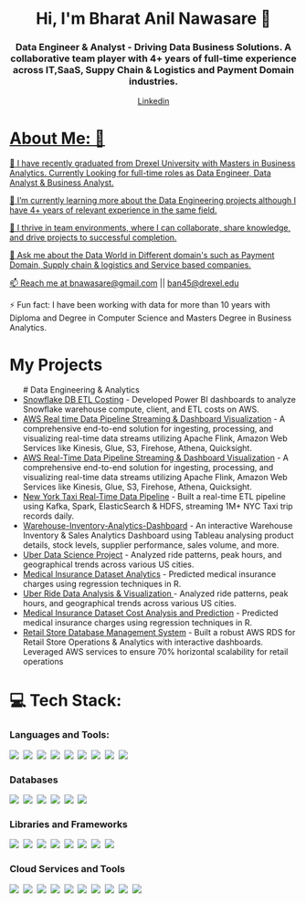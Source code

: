 <h1 align="center">Hi, I'm Bharat Anil Nawasare 👋</h1>
<h3 align="center"> Data Engineer & Analyst - Driving Data Business Solutions. A collaborative team player with 4+ years of full-time experience across IT,SaaS, Suppy Chain & Logistics and Payment Domain industries.</h3>

<p align="middle"> 
<a href="https://linkedin.com/in/bharat-nawasare" target="_blank">
Linkedin

# About Me: 👋

🔭 I have recently graduated from Drexel University with Masters in Business Analytics. Currently Looking for full-time roles as Data Engineer, Data Analyst & Business Analyst.

🌱 I’m currently learning more about the Data Engineering projects although I have 4+ years of relevant experience in the same field.

👯 I thrive in team environments, where I can collaborate, share knowledge, and drive projects to successful completion.

💬 Ask me about the Data World in Different domain's such as Payment Domain, Supply chain & logistics and Service based companies.

📫 Reach me at bnawasare@gmail.com || ban45@drexel.edu 

⚡ Fun fact: I have been working with data for more than 10 years with Diploma and Degree in Computer Science and Masters Degree in Business Analytics. 
<br/>

</a> 

# My Projects
<ul>
# Data Engineering & Analytics
  
<li><a href="https://github.com/bharatnawasare/Snowflake-Costing-Dashboards">Snowflake DB ETL Costing</a> - Developed Power BI dashboards to analyze Snowflake warehouse compute, client, and ETL costs on AWS.</li>
  <li><a href="https://github.com/roshinip21/Real-time-Data-Streaming-and-Dashboard-Visualization-with-AWS">AWS Real time Data Pipeline Streaming & Dashboard Visualization</a> - A comprehensive end-to-end solution for ingesting, processing, and visualizing real-time data streams utilizing Apache Flink, Amazon Web Services like Kinesis, Glue, S3, Firehose, Athena, Quicksight.  </li>
  <li><a href="https://github.com/roshinip21/Real-time-Data-Streaming-and-Dashboard-Visualization-with-AWS">AWS Real-Time Data Pipeline Streaming & Dashboard Visualization</a> - A comprehensive end-to-end solution for ingesting, processing, and visualizing real-time data streams utilizing Apache Flink, Amazon Web Services like Kinesis, Glue, S3, Firehose, Athena, Quicksight.  </li>
<li><a href="https://github.com/roshinip21/NYC-Taxi-Data-ETL">New York Taxi Real-Time Data Pipeline</a> - Built a real-time ETL pipeline using Kafka, Spark, ElasticSearch & HDFS, streaming 1M+ NYC Taxi trip records daily.</li>
<li><a href="https://github.com/roshinip21/Warehouse-Inventory-Analytics-Dashboard">Warehouse-Inventory-Analytics-Dashboard</a> - An interactive Warehouse Inventory & Sales Analytics Dashboard using Tableau analysing product details, stock levels, supplier performance, sales volume, and more.</li>
  <li><a href="https://github.com/roshinip21/Uber_Data_Visualization">Uber Data Science Project</a> - Analyzed ride patterns, peak hours, and geographical trends across various US cities.</li>
  <li><a href="https://github.com/roshinip21/Medical_Insurance_Analytics_R_Project">Medical Insurance Dataset Analytics</a> - Predicted medical insurance charges using regression techniques in R.</li>
  <li><a href="https://github.com/roshinip21/Uber_Data_Visualization">Uber Ride Data Analysis & Visualization </a> - Analyzed ride patterns, peak hours, and geographical trends across various US cities.</li>
  <li><a href="https://github.com/roshinip21/Medical_Insurance_Analytics_R_Project">Medical Insurance Dataset Cost Analysis and Prediction</a> - Predicted medical insurance charges using regression techniques in R.</li>
<li><a href="https://github.com/roshinip21/AWS_Retail_Enterprise_Database">Retail Store Database Management System</a> - Built a robust AWS RDS for Retail Store Operations & Analytics with interactive dashboards. Leveraged AWS services to ensure 70% horizontal scalability for retail operations</li>
</ul>



# 💻 Tech Stack:
<h3 align="left">Languages and Tools:</h3>

<p >
<img src="https://img.shields.io/badge/python-3670A0?style=for-the-badge&logo=python&logoColor=ffdd54">&nbsp;&nbsp;<img src="https://img.shields.io/badge/r-%23276DC3.svg?style=for-the-badge&logo=r&logoColor=white">&nbsp;&nbsp;<img src="https://img.shields.io/badge/C-%2300599C.svg?style=for-the-badge&logo=c&logoColor=white">&nbsp;&nbsp;<img src="https://img.shields.io/badge/JAVA-%2300599C.svg?style=for-the-badge&logo=JAVA&logoColor=white">&nbsp;&nbsp;<img src="https://img.shields.io/badge/CSS-%231572B6.svg?style=for-the-badge&logo=css3&logoColor=white">&nbsp;&nbsp;<img src="https://img.shields.io/badge/HTML-%234169E1.svg?style=for-the-badge&logo=html5&logoColor=white">&nbsp;&nbsp;<img src="https://img.shields.io/badge/React-%2361DAFB.svg?style=for-the-badge&logo=react&logoColor=white">&nbsp;&nbsp;<img src="https://img.shields.io/badge/Django-%23092E20.svg?style=for-the-badge&logo=django&logoColor=white">&nbsp;&nbsp;<img src="https://img.shields.io/badge/Flask-%23000000.svg?style=for-the-badge&logo=flask&logoColor=white">&nbsp;&nbsp;
</p>
 
  <h3>  Databases </h3> 

<p>
<img src="https://img.shields.io/badge/Snowflake-%234479A1.svg?style=for-the-badge&logo=snowflake&logoColor=black">&nbsp;&nbsp;<img src="https://img.shields.io/badge/PostgreSQL-%23FF9900.svg?style=for-the-badge&logo=postgresql&logoColor=white">&nbsp;&nbsp;<img src="https://img.shields.io/badge/MongoDB-%234ea94b.svg?style=for-the-badge&logo=mongodb&logoColor=white">&nbsp;&nbsp;<img src="https://img.shields.io/badge/Oracle%20DB-%23F00000.svg?style=for-the-badge&logo=oracle&logoColor=white">&nbsp;&nbsp;<img src="https://img.shields.io/badge/MS%20SQL%20Server-%23CC2927.svg?style=for-the-badge&logo=microsoft-sql-server&logoColor=white">&nbsp;&nbsp;<img src="https://img.shields.io/badge/MySQL-%234479A1.svg?style=for-the-badge&logo=mysql&logoColor=white">&nbsp;&nbsp;
</p>

<h3>Libraries and Frameworks</h3>
<p>
<img src="https://img.shields.io/badge/numpy-%23013243.svg?style=for-the-badge&logo=numpy&logoColor=white">&nbsp;&nbsp;<img src="https://img.shields.io/badge/pandas-%23150458.svg?style=for-the-badge&logo=pandas&logoColor=white">&nbsp;&nbsp;<img src="https://img.shields.io/badge/Keras-%23D00000.svg?style=flat&logo=Keras&logoColor=white">&nbsp;&nbsp;<img src="https://img.shields.io/badge/TensorFlow-%23FF6F00.svg?style=for-the-badge&logo=tensorflow&logoColor=white">&nbsp;&nbsp;<img src="https://img.shields.io/badge/Scikit--Learn-%23F7931E.svg?style=for-the-badge&logo=scikit-learn&logoColor=white">&nbsp;&nbsp;<img src="https://img.shields.io/badge/Plotly-%233F4F75.svg?style=for-the-badge&logo=plotly&logoColor=white">&nbsp;&nbsp;<img src="https://img.shields.io/badge/Seaborn-%23239120.svg?style=for-the-badge&logo=seaborn&logoColor=white">&nbsp;&nbsp;<img src="https://img.shields.io/badge/Spark-%23E25A1C.svg?style=for-the-badge&logo=apache-spark&logoColor=white">&nbsp;&nbsp;

 <br>
 <h3>  Cloud Services and Tools </h3> 
 
<img src="https://img.shields.io/badge/AWS-%23232F3E.svg?style=for-the-badge&logo=amazon-aws&logoColor=white">&nbsp;&nbsp;<img src="https://img.shields.io/badge/Azure-%230078D4.svg?style=for-the-badge&logo=microsoft-azure&logoColor=white">&nbsp;&nbsp;<img src="https://img.shields.io/badge/Google%20Cloud-%234285F4.svg?style=for-the-badge&logo=google-cloud&logoColor=white">&nbsp;&nbsp;<img src="https://img.shields.io/badge/docker-%230db7ed.svg?style=for-the-badge&logo=docker&logoColor=white">&nbsp;&nbsp;<img src="https://img.shields.io/badge/Jira-%230A83D8.svg?style=for-the-badge&logo=jira&logoColor=white">&nbsp;&nbsp;<img src="https://img.shields.io/badge/Microsoft%20Excel-%23217346.svg?style=for-the-badge&logo=microsoft-excel&logoColor=white">&nbsp;&nbsp;<img src="https://img.shields.io/badge/Tableau-%23E97627.svg?style=for-the-badge&logo=tableau&logoColor=white">&nbsp;&nbsp;<img src="https://img.shields.io/badge/Power%20BI-%23F2C811.svg?style=for-the-badge&logo=power-bi&logoColor=black">&nbsp;&nbsp;<img src="https://img.shields.io/badge/Bash%20Scripting-%234EAA25.svg?style=for-the-badge&logo=gnu-bash&logoColor=white">&nbsp;&nbsp;<img src="https://img.shields.io/badge/Google%20Colab-%23F9AB00.svg?style=for-the-badge&logo=google-colab&logoColor=white">&nbsp;&nbsp;

</p>
